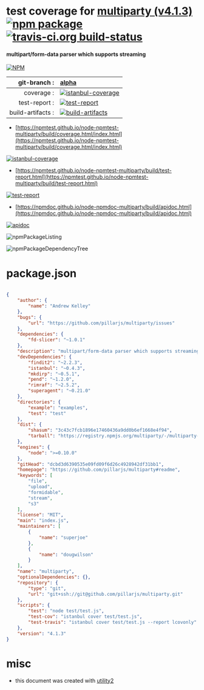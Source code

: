 # test coverage for  [multiparty (v4.1.3)](https://github.com/pillarjs/multiparty#readme)  [![npm package](https://img.shields.io/npm/v/npmtest-multiparty.svg?style=flat-square)](https://www.npmjs.org/package/npmtest-multiparty) [![travis-ci.org build-status](https://api.travis-ci.org/npmtest/node-npmtest-multiparty.svg)](https://travis-ci.org/npmtest/node-npmtest-multiparty)
#### multipart/form-data parser which supports streaming

[![NPM](https://nodei.co/npm/multiparty.png?downloads=true&downloadRank=true&stars=true)](https://www.npmjs.com/package/multiparty)

| git-branch : | [alpha](https://github.com/npmtest/node-npmtest-multiparty/tree/alpha)|
|--:|:--|
| coverage : | [![istanbul-coverage](https://npmtest.github.io/node-npmtest-multiparty/build/coverage.badge.svg)](https://npmtest.github.io/node-npmtest-multiparty/build/coverage.html/index.html)|
| test-report : | [![test-report](https://npmtest.github.io/node-npmtest-multiparty/build/test-report.badge.svg)](https://npmtest.github.io/node-npmtest-multiparty/build/test-report.html)|
| build-artifacts : | [![build-artifacts](https://npmtest.github.io/node-npmtest-multiparty/glyphicons_144_folder_open.png)](https://github.com/npmtest/node-npmtest-multiparty/tree/gh-pages/build)|

- [https://npmtest.github.io/node-npmtest-multiparty/build/coverage.html/index.html](https://npmtest.github.io/node-npmtest-multiparty/build/coverage.html/index.html)

[![istanbul-coverage](https://npmtest.github.io/node-npmtest-multiparty/build/screenCapture.buildCi.browser.%252Ftmp%252Fbuild%252Fcoverage.lib.html.png)](https://npmtest.github.io/node-npmtest-multiparty/build/coverage.html/index.html)

- [https://npmtest.github.io/node-npmtest-multiparty/build/test-report.html](https://npmtest.github.io/node-npmtest-multiparty/build/test-report.html)

[![test-report](https://npmtest.github.io/node-npmtest-multiparty/build/screenCapture.buildCi.browser.%252Ftmp%252Fbuild%252Ftest-report.html.png)](https://npmtest.github.io/node-npmtest-multiparty/build/test-report.html)

- [https://npmdoc.github.io/node-npmdoc-multiparty/build/apidoc.html](https://npmdoc.github.io/node-npmdoc-multiparty/build/apidoc.html)

[![apidoc](https://npmdoc.github.io/node-npmdoc-multiparty/build/screenCapture.buildCi.browser.%252Ftmp%252Fbuild%252Fapidoc.html.png)](https://npmdoc.github.io/node-npmdoc-multiparty/build/apidoc.html)

![npmPackageListing](https://npmtest.github.io/node-npmtest-multiparty/build/screenCapture.npmPackageListing.svg)

![npmPackageDependencyTree](https://npmtest.github.io/node-npmtest-multiparty/build/screenCapture.npmPackageDependencyTree.svg)



# package.json

```json

{
    "author": {
        "name": "Andrew Kelley"
    },
    "bugs": {
        "url": "https://github.com/pillarjs/multiparty/issues"
    },
    "dependencies": {
        "fd-slicer": "~1.0.1"
    },
    "description": "multipart/form-data parser which supports streaming",
    "devDependencies": {
        "findit2": "~2.2.3",
        "istanbul": "~0.4.3",
        "mkdirp": "~0.5.1",
        "pend": "~1.2.0",
        "rimraf": "~2.5.2",
        "superagent": "~0.21.0"
    },
    "directories": {
        "example": "examples",
        "test": "test"
    },
    "dist": {
        "shasum": "3c43c7fcb1896e17460436a9dd0b6ef1668e4f94",
        "tarball": "https://registry.npmjs.org/multiparty/-/multiparty-4.1.3.tgz"
    },
    "engines": {
        "node": ">=0.10.0"
    },
    "gitHead": "dcbd3d6390535e09fd09f6d26c4928942df31bb1",
    "homepage": "https://github.com/pillarjs/multiparty#readme",
    "keywords": [
        "file",
        "upload",
        "formidable",
        "stream",
        "s3"
    ],
    "license": "MIT",
    "main": "index.js",
    "maintainers": [
        {
            "name": "superjoe"
        },
        {
            "name": "dougwilson"
        }
    ],
    "name": "multiparty",
    "optionalDependencies": {},
    "repository": {
        "type": "git",
        "url": "git+ssh://git@github.com/pillarjs/multiparty.git"
    },
    "scripts": {
        "test": "node test/test.js",
        "test-cov": "istanbul cover test/test.js",
        "test-travis": "istanbul cover test/test.js --report lcovonly"
    },
    "version": "4.1.3"
}
```



# misc
- this document was created with [utility2](https://github.com/kaizhu256/node-utility2)
